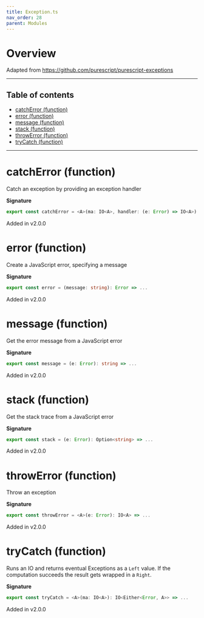```yaml
---
title: Exception.ts
nav_order: 28
parent: Modules
---
```


# Overview

Adapted from https://github.com/purescript/purescript-exceptions

---

<h2 class="text-delta">Table of contents</h2>

- [catchError (function)](#catcherror-function)
- [error (function)](#error-function)
- [message (function)](#message-function)
- [stack (function)](#stack-function)
- [throwError (function)](#throwerror-function)
- [tryCatch (function)](#trycatch-function)

---

# catchError (function)

Catch an exception by providing an exception handler

**Signature**

```ts
export const catchError = <A>(ma: IO<A>, handler: (e: Error) => IO<A>): IO<A> => ...
```

Added in v2.0.0

# error (function)

Create a JavaScript error, specifying a message

**Signature**

```ts
export const error = (message: string): Error => ...
```

Added in v2.0.0

# message (function)

Get the error message from a JavaScript error

**Signature**

```ts
export const message = (e: Error): string => ...
```

Added in v2.0.0

# stack (function)

Get the stack trace from a JavaScript error

**Signature**

```ts
export const stack = (e: Error): Option<string> => ...
```

Added in v2.0.0

# throwError (function)

Throw an exception

**Signature**

```ts
export const throwError = <A>(e: Error): IO<A> => ...
```

Added in v2.0.0

# tryCatch (function)

Runs an IO and returns eventual Exceptions as a `Left` value. If the computation succeeds the result gets wrapped in
a `Right`.

**Signature**

```ts
export const tryCatch = <A>(ma: IO<A>): IO<Either<Error, A>> => ...
```

Added in v2.0.0
